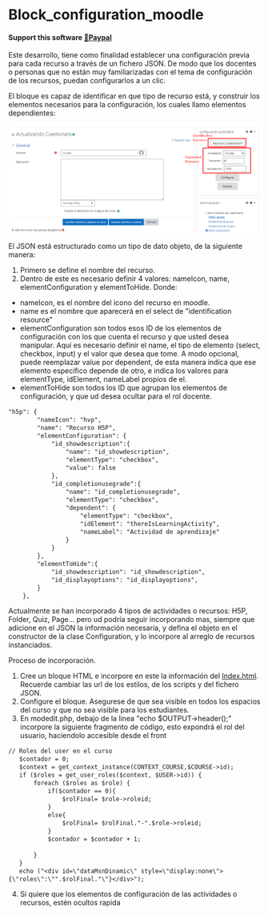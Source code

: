 # Block_configuration_moodle

#### **Support this software [🤝Paypal](https://www.paypal.com/paypalme/natisbar)**



Este desarrollo, tiene como finalidad establecer una configuración previa para cada recurso a través de un fichero JSON. De modo que los docentes o personas que no están muy familiarizadas con el tema de configuración de los recursos, puedan configurarlos a un clic.

El bloque es capaz de identificar en que tipo de recurso está, y construir los elementos necesarios para la configuración, los cuales llamo elementos dependientes:

![alt text](https://github.com/natisbar/Block_configuration_moodle/blob/master/Image/block_configuration.png?raw=true)

El JSON está estructurado como un tipo de dato objeto, de la siguiente manera:
1. Primero se define el nombre del recurso.
2. Dentro de este es necesario definir 4 valores: nameIcon, name, elementConfiguration y elementToHide. Donde:
 - nameIcon, es el nombre del icono del recurso en moodle.
 - name es el nombre que aparecerá en el select de "identification resource"
 - elementConfiguration son todos esos ID de los elementos de configuración con los que cuenta el recurso y que usted desea manipular. Aquí es necesario definir el name, el tipo de elemento (select, checkbox, input) y el valor que desea que tome. A modo opcional, puede reemplazar value por dependent, de esta manera indica que ese elemento específico depende de otro, e indica los valores para elementType, idElement, nameLabel propios de el.
 - elementToHide son todos los ID que agrupan los elementos de configuración, y que ud desea ocultar para el rol docente.

```
"h5p": {
        "nameIcon": "hvp",
        "name": "Recurso H5P",
        "elementConfiguration": {
            "id_showdescription":{
                "name": "id_showdescription",
                "elementType": "checkbox",
                "value": false
            },
            "id_completionusegrade":{
                "name": "id_completionusegrade",
                "elementType": "checkbox",
                "dependent": {
                    "elementType": "checkbox",
                    "idElement": "thereIsLearningActivity",
                    "nameLabel": "Actividad de aprendizaje"
                }
            }
        },
        "elementToHide":{
            "id_showdescription": "id_showdescription",
            "id_displayoptions": "id_displayoptions",
        }
    },
```

Actualmente se han incorporado 4 tipos de actividades o recursos: H5P, Folder, Quiz, Page... pero ud podría seguir incorporando mas, siempre que adicione en el JSON la información necesaria, y defina el objeto en el constructor de la clase Configuration, y lo incorpore al arreglo de recursos instanciados.

Proceso de incorporación.

1. Cree un bloque HTML e incorpore en este la información del [Index.html](https://github.com/natisbar/Block_configuration_moodle/blob/master/index.html). Recuerde cambiar las url de los estilos, de los scripts y del fichero JSON.
2. Configure el bloque. Asegurese de que sea visible en todos los espacios del curso y que no sea visible para los estudiantes.
3. En modedit.php, debajo de la linea "echo $OUTPUT->header();" incorpore la siguiente fragmento de código, esto expondrá el rol del usuario, haciendolo accesible desde el front
```
// Roles del user en el curso
   $contador = 0;
   $context = get_context_instance(CONTEXT_COURSE,$COURSE->id);
   if ($roles = get_user_roles($context, $USER->id)) {
       foreach ($roles as $role) {
           if($contador == 0){
               $rolFinal= $role->roleid;
           }
           else{
               $rolFinal= $rolFinal."-".$role->roleid;
           }
           $contador = $contador + 1;

       }
   }
   echo ("<div id=\"dataMsnDinamic\" style=\"display:none\">{\"roles\":\"".$rolFinal."\"}</div>");
```

4. Si quiere que los elementos de configuración de las actividades o recursos, estén ocultos rapida
